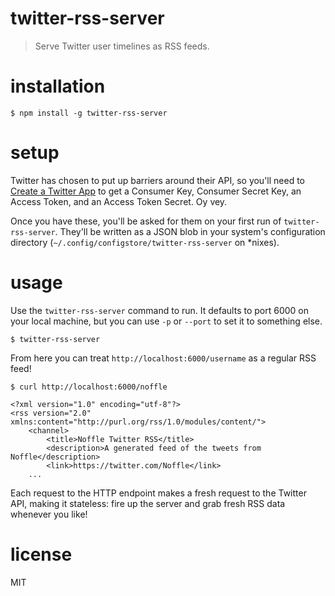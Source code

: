 # twitter-rss-server

> Serve Twitter user timelines as RSS feeds.


# installation

```
$ npm install -g twitter-rss-server
```

# setup

Twitter has chosen to put up barriers around their API, so you'll need to
[Create a Twitter App](https://apps.twitter.com/) to get a Consumer Key,
Consumer Secret Key, an Access Token, and an Access Token Secret. Oy vey.

Once you have these, you'll be asked for them on your first run of
`twitter-rss-server`. They'll be written as a JSON blob in your system's
configuration directory (`~/.config/configstore/twitter-rss-server` on \*nixes).


# usage

Use the `twitter-rss-server` command to run. It defaults to port 6000 on your
local machine, but you can use `-p` or `--port` to set it to something else.

```
$ twitter-rss-server
```

From here you can treat `http://localhost:6000/username` as a regular RSS feed!

```
$ curl http://localhost:6000/noffle

<?xml version="1.0" encoding="utf-8"?>
<rss version="2.0" xmlns:content="http://purl.org/rss/1.0/modules/content/">
    <channel>
        <title>Noffle Twitter RSS</title>
        <description>A generated feed of the tweets from Noffle</description>
        <link>https://twitter.com/Noffle</link>
    ...
```

Each request to the HTTP endpoint makes a fresh request to the Twitter API,
making it stateless: fire up the server and grab fresh RSS data whenever you
like!


# license

MIT

